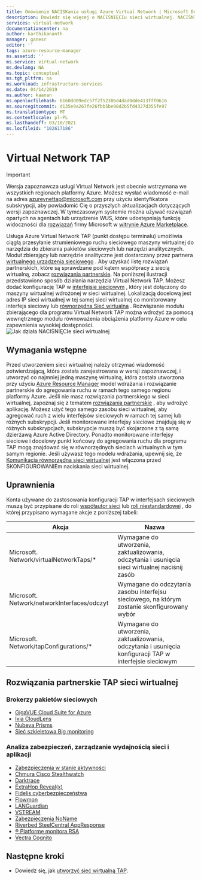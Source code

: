 ```yaml
---
title: Omówienie NACISKania usługi Azure Virtual Network | Microsoft Docs
description: Dowiedz się więcej o NACIŚNIĘCIu sieci wirtualnej. NACIŚNIĘCIe sieci wirtualnej umożliwia głębokie kopiowanie ruchu w sieci maszyn wirtualnych, które mogą być przesyłane strumieniowo do modułu zbierającego pakiety.
services: virtual-network
documentationcenter: na
author: karthikananth
manager: ganesr
editor: ''
tags: azure-resource-manager
ms.assetid: ''
ms.service: virtual-network
ms.devlang: NA
ms.topic: conceptual
ms.tgt_pltfrm: na
ms.workload: infrastructure-services
ms.date: 04/14/2019
ms.author: kaanan
ms.openlocfilehash: 6160dd09edc57f2f52306d4dad0dde413fff0616
ms.sourcegitcommit: d135e9a267fe26fbb5be98d2b5fd4327d355fe97
ms.translationtype: MT
ms.contentlocale: pl-PL
ms.lasthandoff: 03/10/2021
ms.locfileid: "102617186"
---
```

# <a name="virtual-network-tap"></a>Virtual Network TAP
> [!IMPORTANT]
> Wersja zapoznawcza usługi Virtual Network jest obecnie wstrzymana we wszystkich regionach platformy Azure. Możesz wysłać wiadomość e-mail na adres <azurevnettap@microsoft.com> przy użyciu identyfikatora subskrypcji, aby powiadomić Cię o przyszłych aktualizacjach dotyczących wersji zapoznawczej. W tymczasowym systemie można używać rozwiązań opartych na agentach lub urządzenie WUS, które udostępniają funkcję widoczności dla [rozwiązań](#virtual-network-tap-partner-solutions) firmy Microsoft w [witrynie Azure Marketplace](https://azuremarketplace.microsoft.com/marketplace/apps/category/networking?page=1&subcategories=appliances%3Ball&search=Network%20Traffic&filters=partners).

Usługa Azure Virtual Network TAP (punkt dostępu terminalu) umożliwia ciągłą przesyłanie strumieniowego ruchu sieciowego maszyny wirtualnej do narzędzia do zbierania pakietów sieciowych lub narzędzi analitycznych. Moduł zbierający lub narzędzie analityczne jest dostarczany przez partnera [wirtualnego urządzenia sieciowego](https://azure.microsoft.com/solutions/network-appliances/) . Aby uzyskać listę rozwiązań partnerskich, które są sprawdzane pod kątem współpracy z siecią wirtualną, zobacz [rozwiązania partnerskie](#virtual-network-tap-partner-solutions).
Na poniższej ilustracji przedstawiono sposób działania narzędzia Virtual Network TAP. Możesz dodać konfigurację TAP w [interfejsie sieciowym](virtual-network-network-interface.md) , który jest dołączony do maszyny wirtualnej wdrożonej w sieci wirtualnej. Lokalizacją docelową jest adres IP sieci wirtualnej w tej samej sieci wirtualnej co monitorowany interfejs sieciowy lub [równorzędna Sieć wirtualna](virtual-network-peering-overview.md) . Rozwiązanie modułu zbierającego dla programu Virtual Network TAP można wdrożyć za pomocą wewnętrznego modułu równoważenia obciążenia platformy Azure w celu zapewnienia wysokiej dostępności.
![Jak działa NACIŚNIĘCIe sieci wirtualnej](./media/virtual-network-tap/architecture.png)

## <a name="prerequisites"></a>Wymagania wstępne

Przed utworzeniem sieci wirtualnej należy otrzymać wiadomość potwierdzającą, która została zarejestrowana w wersji zapoznawczej, i utworzyć co najmniej jedną maszynę wirtualną, która została utworzona przy użyciu [Azure Resource Manager](../azure-resource-manager/management/overview.md?toc=%2fazure%2fvirtual-network%2ftoc.json) model wdrażania i rozwiązanie partnerskie do agregowania ruchu w ramach tego samego regionu platformy Azure. Jeśli nie masz rozwiązania partnerskiego w sieci wirtualnej, zapoznaj się z tematem [rozwiązania partnerskie](#virtual-network-tap-partner-solutions) , aby wdrożyć aplikację. Możesz użyć tego samego zasobu sieci wirtualnej, aby agregować ruch z wielu interfejsów sieciowych w ramach tej samej lub różnych subskrypcji. Jeśli monitorowane interfejsy sieciowe znajdują się w różnych subskrypcjach, subskrypcje muszą być skojarzone z tą samą dzierżawą Azure Active Directory. Ponadto monitorowane interfejsy sieciowe i docelowy punkt końcowy do agregowania ruchu dla programu TAP mogą znajdować się w równorzędnych sieciach wirtualnych w tym samym regionie. Jeśli używasz tego modelu wdrażania, upewnij się, że [Komunikacja równorzędna sieci wirtualnej](virtual-network-peering-overview.md) jest włączona przed SKONFIGUROWANIEm naciskania sieci wirtualnej.

## <a name="permissions"></a>Uprawnienia

Konta używane do zastosowania konfiguracji TAP w interfejsach sieciowych muszą być przypisane do roli [współautor sieci](../role-based-access-control/built-in-roles.md?toc=%2fazure%2fvirtual-network%2ftoc.json#network-contributor) lub [roli niestandardowej](../role-based-access-control/custom-roles.md?toc=%2fazure%2fvirtual-network%2ftoc.json) , do której przypisano wymagane akcje z poniższej tabeli:

| Akcja | Nazwa |
|---|---|
| Microsoft. Network/virtualNetworkTaps/* | Wymagane do utworzenia, zaktualizowania, odczytania i usunięcia sieci wirtualnej naciśnij zasób |
| Microsoft. Network/networkInterfaces/odczyt | Wymagane do odczytania zasobu interfejsu sieciowego, na którym zostanie skonfigurowany wybór |
| Microsoft. Network/tapConfigurations/* | Wymagane do utworzenia, zaktualizowania, odczytania i usunięcia konfiguracji TAP w interfejsie sieciowym |


## <a name="virtual-network-tap-partner-solutions"></a>Rozwiązania partnerskie TAP sieci wirtualnej

### <a name="network-packet-brokers"></a>Brokerzy pakietów sieciowych

- [GigaVUE Cloud Suite for Azure](https://www.gigamon.com/solutions/cloud/public-cloud/gigavue-cloud-suite-azure.html)
- [Ixia CloudLens](https://www.ixiacom.com/cloudlens/cloudlens-azure)
- [Nubeva Prisms](https://www.nubeva.com/azurevtap)
- [Sieć szkieletowa Big monitoring](https://www.bigswitch.com/products/big-monitoring-fabric/public-cloud/microsoft-azure)

### <a name="security-analytics-networkapplication-performance-management"></a>Analiza zabezpieczeń, zarządzanie wydajnością sieci i aplikacji

- [Zabezpieczenia w stanie aktywności](https://awakesecurity.com/technology-partners/microsoft-azure/)
- [Chmura Cisco Stealthwatch](https://blogs.cisco.com/security/cisco-stealthwatch-cloud-and-microsoft-azure-reliable-cloud-infrastructure-meets-comprehensive-cloud-security)
- [Darktrace](https://www.darktrace.com/en/azure/)
- [ExtraHop Reveal(x)](https://www.extrahop.com/partners/tech-partners/microsoft/)
- [Fidelis cyberbezpieczeństwa](https://www.fidelissecurity.com/technology-partners/microsoft-azure )
- [Flowmon](https://www.flowmon.com/blog/azure-vtap)
- [LANGuardian](https://www.netfort.com/languardian/solutions/visibility-in-azure-network-tap/)
- [VSTREAM]( https://www.netscout.com/marketplace-azure)
- [Zabezpieczenia NoName](https://nonamesecurity.com/)
- [Riverbed SteelCentral AppResponse]( https://www.riverbed.com/products/steelcentral/steelcentral-appresponse-11.html)
- [® Platformę monitora RSA](https://www.rsa.com/content/dam/en/solution-brief/rsa-netwitness-platform-overview-for-federal-agencies.pdf)
- [Vectra Cognito](https://vectra.ai/microsoftazure)



## <a name="next-steps"></a>Następne kroki

- Dowiedz się, jak [utworzyć sieć wirtualną TAP](tutorial-tap-virtual-network-cli.md).
